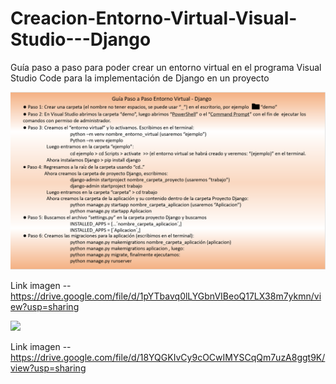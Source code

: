 # Creacion-Entorno-Virtual-Visual-Studio---Django
Guía paso a paso para poder crear un entorno virtual en el programa Visual Studio Code para la implementación de Django en un proyecto

![](https://github.com/Jak0319/Creaci-n-Entorno-Virtual-Visual-Studio---Django/blob/main/paso_a_paso_EntornoVirtual.png)

Link imagen -- https://drive.google.com/file/d/1pYTbavq0lLYGbnVIBeoQ17LX38m7ykmn/view?usp=sharing

![](https://github.com/Jak0319/Creacion-Entorno-Virtual-Visual-Studio---Django/blob/main/paso_a_paso_EntornoVirtual2.png)

Link imagen -- https://drive.google.com/file/d/18YQGKIvCy9cOCwIMYSCqQm7uzA8ggt9K/view?usp=sharing
